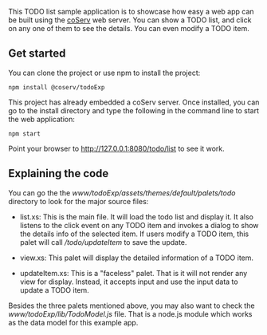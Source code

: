 This TODO list sample application is to showcase how easy a web app can be built using the [coServ](https://github.com/benlue/coServ) web server. You can show a TODO list, and click on any one of them to see the details. You can even modify a TODO item.

## Get started
You can clone the project or use npm to install the project:

    npm install @coserv/todoExp

This project has already embedded a coServ server. Once installed, you can go to the install directory and type the following in the command line to start the web application:

    npm start

Point your browser to http://127.0.0.1:8080/todo/list to see it work.

## Explaining the code
You can go the the _www/todoExp/assets/themes/default/palets/todo_ directory to look for the major source files:

* list.xs: This is the main file. It will load the todo list and display it. It also listens to the click event on any TODO item and invokes a dialog to show the details info of the selected item. If users modify a TODO item, this palet will call _/todo/updateItem_ to save the update.

* view.xs: This palet will display the detailed information of a TODO item.

* updateItem.xs: This is a "faceless" palet. That is it will not render any view for display. Instead, it accepts input and use the input data to update a TODO item.

Besides the three palets mentioned above, you may also want to check the _www/todoExp/lib/TodoModel.js_ file. That is a node.js module which works as the data model for this example app.